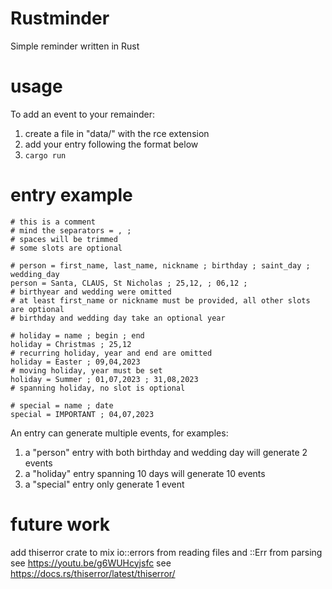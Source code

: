 # Rustminder

Simple reminder written in Rust

# usage

To add an event to your remainder:
  1. create a file in "data/" with the rce extension
  2. add your entry following the format below
  3. ```cargo run```

# entry example

```
# this is a comment
# mind the separators = , ;
# spaces will be trimmed
# some slots are optional

# person = first_name, last_name, nickname ; birthday ; saint_day ; wedding_day
person = Santa, CLAUS, St Nicholas ; 25,12, ; 06,12 ;
# birthyear and wedding were omitted
# at least first_name or nickname must be provided, all other slots are optional
# birthday and wedding day take an optional year

# holiday = name ; begin ; end
holiday = Christmas ; 25,12
# recurring holiday, year and end are omitted
holiday = Easter ; 09,04,2023
# moving holiday, year must be set
holiday = Summer ; 01,07,2023 ; 31,08,2023
# spanning holiday, no slot is optional

# special = name ; date
special = IMPORTANT ; 04,07,2023
```

An entry can generate multiple events, for examples:
  1. a "person" entry with both birthday and wedding day will generate 2 events
  2. a "holiday" entry spanning 10 days will generate 10 events
  3. a "special" entry only generate 1 event

# future work

add thiserror crate to mix io::errors from reading files and <type>::Err from parsing
see https://youtu.be/g6WUHcyjsfc
see https://docs.rs/thiserror/latest/thiserror/